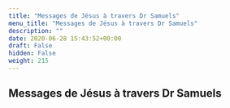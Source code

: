 ```yaml
---
title: "Messages de Jésus à travers Dr Samuels"
menu_title: "Messages de Jésus à travers Dr Samuels"
description: ""
date: 2020-06-28 15:43:52+00:00
draft: False
hidden: False
weight: 215
---
```

## Messages de Jésus à travers Dr Samuels

[](/fr-samuels-messages/)